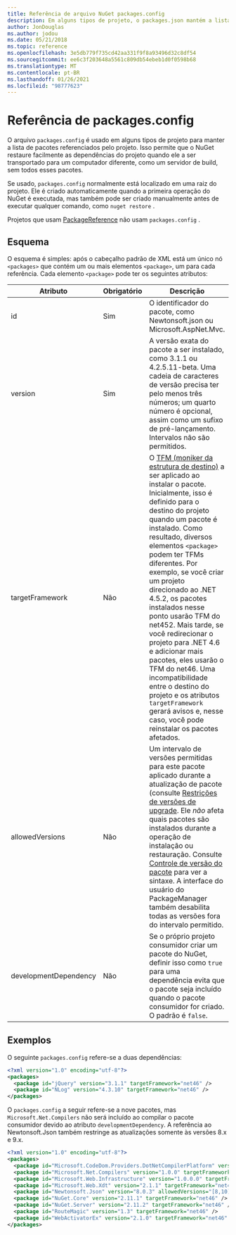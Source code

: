 ```yaml
---
title: Referência de arquivo NuGet packages.config
description: Em alguns tipos de projeto, o packages.json mantém a lista de pacotes do NuGet usados no projeto.
author: JonDouglas
ms.author: jodou
ms.date: 05/21/2018
ms.topic: reference
ms.openlocfilehash: 3e5db779f735cd42aa331f9f8a93496d32c8df54
ms.sourcegitcommit: ee6c3f203648a5561c809db54ebeb1d0f0598b68
ms.translationtype: MT
ms.contentlocale: pt-BR
ms.lasthandoff: 01/26/2021
ms.locfileid: "98777623"
---
```

# <a name="packagesconfig-reference"></a>Referência de packages.config

O arquivo `packages.config` é usado em alguns tipos de projeto para manter a lista de pacotes referenciados pelo projeto. Isso permite que o NuGet restaure facilmente as dependências do projeto quando ele a ser transportado para um computador diferente, como um servidor de build, sem todos esses pacotes.

Se usado, `packages.config` normalmente está localizado em uma raiz do projeto. Ele é criado automaticamente quando a primeira operação do NuGet é executada, mas também pode ser criado manualmente antes de executar qualquer comando, como `nuget restore` .

Projetos que usam [PackageReference](../consume-packages/Package-References-in-Project-Files.md) não usam `packages.config` .

## <a name="schema"></a>Esquema

O esquema é simples: após o cabeçalho padrão de XML está um único nó `<packages>` que contém um ou mais elementos `<package>`, um para cada referência. Cada elemento `<package>` pode ter os seguintes atributos:

| Atributo | Obrigatório | Descrição |
| --- | --- | --- |
| id | Sim | O identificador do pacote, como Newtonsoft.json ou Microsoft.AspNet.Mvc. | 
| version | Sim | A versão exata do pacote a ser instalado, como 3.1.1 ou 4.2.5.11-beta. Uma cadeia de caracteres de versão precisa ter pelo menos três números; um quarto número é opcional, assim como um sufixo de pré-lançamento. Intervalos não são permitidos. | 
| targetFramework | Não | O [TFM (moniker da estrutura de destino)](target-frameworks.md) a ser aplicado ao instalar o pacote. Inicialmente, isso é definido para o destino do projeto quando um pacote é instalado. Como resultado, diversos elementos `<package>` podem ter TFMs diferentes. Por exemplo, se você criar um projeto direcionado ao .NET 4.5.2, os pacotes instalados nesse ponto usarão TFM do net452. Mais tarde, se você redirecionar o projeto para .NET 4.6 e adicionar mais pacotes, eles usarão o TFM do net46. Uma incompatibilidade entre o destino do projeto e os atributos `targetFramework` gerará avisos e, nesse caso, você pode reinstalar os pacotes afetados. | 
| allowedVersions | Não | Um intervalo de versões permitidas para este pacote aplicado durante a atualização de pacote (consulte [Restrições de versões de upgrade](../consume-packages/reinstalling-and-updating-packages.md#constraining-upgrade-versions). Ele *não* afeta quais pacotes são instalados durante a operação de instalação ou restauração. Consulte [Controle de versão do pacote](../concepts/package-versioning.md#version-ranges) para ver a sintaxe. A interface do usuário do PackageManager também desabilita todas as versões fora do intervalo permitido. | 
| developmentDependency | Não | Se o próprio projeto consumidor criar um pacote do NuGet, definir isso como `true` para uma dependência evita que o pacote seja incluído quando o pacote consumidor for criado. O padrão é `false`. | 

## <a name="examples"></a>Exemplos

O seguinte `packages.config` refere-se a duas dependências:

```xml
<?xml version="1.0" encoding="utf-8"?>
<packages>
  <package id="jQuery" version="3.1.1" targetFramework="net46" />
  <package id="NLog" version="4.3.10" targetFramework="net46" />
</packages>
```

O `packages.config` a seguir refere-se a nove pacotes, mas `Microsoft.Net.Compilers` não será incluído ao compilar o pacote consumidor devido ao atributo `developmentDependency`. A referência ao Newtonsoft.Json também restringe as atualizações somente às versões 8.x e 9.x.

```xml
<?xml version="1.0" encoding="utf-8"?>
<packages>
  <package id="Microsoft.CodeDom.Providers.DotNetCompilerPlatform" version="1.0.0" targetFramework="net46" />
  <package id="Microsoft.Net.Compilers" version="1.0.0" targetFramework="net46" developmentDependency="true" />
  <package id="Microsoft.Web.Infrastructure" version="1.0.0.0" targetFramework="net46" />
  <package id="Microsoft.Web.Xdt" version="2.1.1" targetFramework="net46" />
  <package id="Newtonsoft.Json" version="8.0.3" allowedVersions="[8,10)" targetFramework="net46" />
  <package id="NuGet.Core" version="2.11.1" targetFramework="net46" />
  <package id="NuGet.Server" version="2.11.2" targetFramework="net46" />
  <package id="RouteMagic" version="1.3" targetFramework="net46" />
  <package id="WebActivatorEx" version="2.1.0" targetFramework="net46" />
</packages>
```
